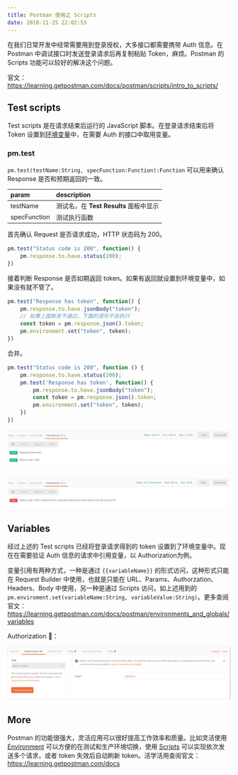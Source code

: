 ```yaml
---
title: Postman 使用之 Scripts
date: 2018-11-25 22:02:53
---
```


在我们日常开发中经常需要用到登录授权，大多接口都需要携带 Auth 信息。在 Postman 中调试接口时发送登录请求后再复制粘贴 Token，麻烦。Postman 的 Scripts 功能可以较好的解决这个问题。

官文：<https://learning.getpostman.com/docs/postman/scripts/intro_to_scripts/>

## Test scripts

Test scripts 是在请求结束后运行的 JavaScript 脚本。在登录请求结束后将 Token 设置到[环境变量](https://learning.getpostman.com/docs/postman/environments_and_globals/intro_to_environments_and_globals)中，在需要 Auth 的接口中取用变量。

### pm.test

`pm.test(testName:String, specFunction:Function):Function` 可以用来确认 Response 是否和预期返回的一致。

| param | description |
| :------- | :---------- |
| testName | 测试名，在 **Test Results** 面板中显示 |
| specFunction | 测试执行函数 |

首先确认 Request 是否请求成功，HTTP 状态码为 200。

```JavaScript
pm.test("Status code is 200", function() {
    pm.response.to.have.status(200);
})
```

接着判断 Response 是否如期返回 token。如果有返回就设置到环境变量中，如果没有就不管了。

```JavaScript
pm.test("Response has token", function() {
    pm.response.to.have.jsonBody("token");
    // 如果上面断言不通过，下面的语句不会执行
    const token = pm.response.json().token;
    pm.environment.set("token", token);
})
```

合并。

```JavaScript
pm.test("Status code is 200", function () {
    pm.response.to.have.status(200);
    pm.test('Response has token', function() {
        pm.response.to.have.jsonBody("token");
        const token = pm.response.json().token;
        pm.environment.set("token", token);
    })
})
```

![Test Results (1)](./_image/20181118172735.png)

![Test Results (2)](./_image/20181118172817.png)

## Variables

经过上述的 Test scripts 已经将登录请求得到的 token 设置到了环境变量中。现在在需要验证 Auth 信息的请求中引用变量，以 Authorization为例。

变量引用有两种方式，一种是通过 `{{variableName}}` 的形式访问，这种形式只能在 Request Builder 中使用，也就是只能在 URL、Params、Authorzation、Headers、Body 中使用，另一种是通过 Scripts 访问，如上述用到的 `pm.enviroment.set(variableName:String, variableValue:String)`。更多查阅官文：<https://learning.getpostman.com/docs/postman/environments_and_globals/variables>

Authorization 🌰：

![Variables demo](./_image/20181118172846.png)

## More

Postman 的功能很强大，灵活应用可以很好提高工作效率和质量。比如灵活使用 [Environment](https://learning.getpostman.com/docs/postman/environments_and_globals/intro_to_environments_and_globals) 可以方便的在测试和生产环境切换，使用 [Scripts](https://learning.getpostman.com/docs/postman/scripts/intro_to_scripts) 可以实现依次发送多个请求，或者 token 失效后自动刷新 token。活学活用查阅官文：<https://learning.getpostman.com/docs>